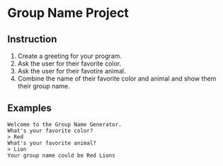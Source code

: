 # Group Name Project 

## Instruction

1. Create a greeting for your program.
2. Ask the user for their favorite color.
3. Ask the user for their favotire animal.
4. Combine the name of their favorite color and animal and show them their group name.

## Examples

```
Welcome to the Group Name Generator.
What's your favorite color?
> Red
What's your favorite animal?
> Lion
Your group name could be Red Lions
```